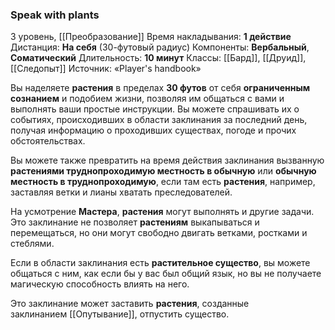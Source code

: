 ### Speak with plants
3 уровень, [[Преобразование]]
Время накладывания: **1 действие**
Дистанция: **На себя** (30-футовый радиус)
Компоненты: **Вербальный**, **Соматический**
Длительность: **10 минут**
Классы: [[Бард]], [[Друид]], [[Следопыт]]
Источник: «Player's handbook»

Вы наделяете **растения** в пределах **30 футов** от себя **ограниченным сознанием** и подобием жизни, позволяя им общаться с вами и выполнять ваши простые инструкции. Вы можете спрашивать их о событиях, происходивших в области заклинания за последний день, получая информацию о проходивших существах, погоде и прочих обстоятельствах.

Вы можете также превратить на время действия заклинания вызванную **растениями труднопроходимую местность в обычную** или **обычную местность в труднопроходимую**, если там есть **растения**, например, заставляя ветки и лианы хватать преследователей.

На усмотрение **Мастера**, **растения** могут выполнять и другие задачи. Это заклинание не позволяет **растениям** выкапываться и перемещаться, но они могут свободно двигать ветками, ростками и стеблями.

Если в области заклинания есть **растительное существо**, вы можете общаться с ним, как если бы у вас был общий язык, но вы не получаете магическую способность влиять на него.

Это заклинание может заставить **растения**, созданные заклинанием [[Опутывание]], отпустить существо.
